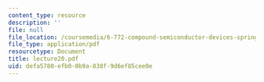```yaml
---
content_type: resource
description: ''
file: null
file_location: /coursemedia/6-772-compound-semiconductor-devices-spring-2003/defa5780efb00b9a838f9d6ef85cee0e_lecture20.pdf
file_type: application/pdf
resourcetype: Document
title: lecture20.pdf
uid: defa5780-efb0-0b9a-838f-9d6ef85cee0e
---
```


